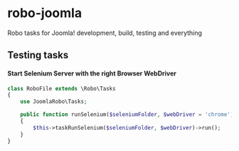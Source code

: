 # robo-joomla
Robo tasks for Joomla! development, build, testing and everything  

## Testing tasks

#### Start Selenium Server with the right Browser WebDriver

```php
class RoboFile extends \Robo\Tasks
{
	use JoomlaRobo\Tasks;

	public function runSelenium($seleniumFolder, $webDriver = 'chrome')
	{
		$this->taskRunSelenium($seleniumFolder, $webDriver)->run();
	}
}
```